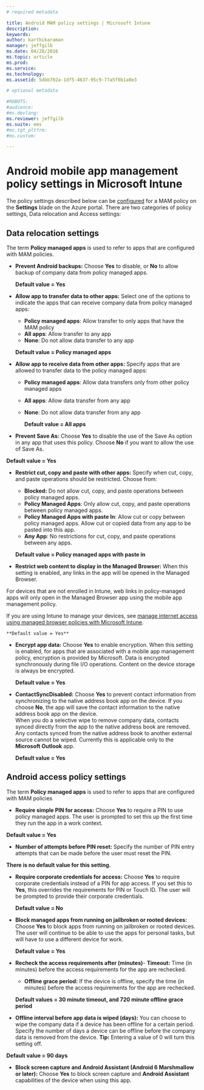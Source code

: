 ```yaml
---
# required metadata

title: Android MAM policy settings | Microsoft Intune
description:
keywords:
author: karthikaraman
manager: jeffgilb
ms.date: 04/28/2016
ms.topic: article
ms.prod:
ms.service:
ms.technology:
ms.assetid: 5dbb702a-1df5-4637-95c9-77a5f0b1a0e3

# optional metadata

#ROBOTS:
#audience:
#ms.devlang:
ms.reviewer: jeffgilb
ms.suite: ems
#ms.tgt_pltfrm:
#ms.custom:

---
```


# Android mobile app management policy settings in Microsoft Intune
The policy settings described below can be [configured](create-and-deploy-mobile-app-management-policies-with-microsoft-intune.md) for a MAM policy on the **Settings** blade on the Azure portal.
There are two categories of policy settings, Data relocation and Access settings:

##  Data relocation settings
The term **Policy managed apps** is used to refer to apps that are configured with MAM policies.
- **Prevent Android backups:** Choose **Yes** to disable, or **No** to allow backup of company data from policy managed apps.

  **Default value = Yes**
- **Allow app to transfer data to other apps:** Select one of the options to indicate the apps that can receive company data from policy managed apps:
  -   **Policy managed apps**: Allow transfer to only apps that have the MAM policy
  -   **All apps**: Allow transfer to any app
  -   **None**: Do not allow data transfer to any app

  **Default value = Policy managed apps**
- **Allow app to receive data from other apps:** Specify apps that are allowed to transfer data to the policy managed apps:
  -   **Policy managed apps**: Allow data transfers only from other policy managed apps
  -   **All apps**: Allow data transfer from any app
  -   **None**: Do not allow data transfer from any app

      **Default value = All apps**

-   **Prevent Save As:** Choose **Yes** to disable the use of the Save As option in any app that uses this policy. Choose **No** if you want to allow the use of Save As.

  **Default value = Yes**
- **Restrict cut, copy and paste with other apps:** Specify when  cut, copy, and paste operations should be restricted. Choose from:
  -   **Blocked:** Do not allow cut, copy, and paste operations between policy managed apps.
  -   **Policy Managed Apps**: Only allow cut, copy, and paste operations between policy managed apps.
  -   **Policy Managed Apps with paste In**: Allow cut or copy between policy managed apps. Allow cut or copied data from any app to be pasted into this app.
  -   **Any App**: No restrictions for  cut, copy, and paste operations between any apps.

    **Default value = Policy managed apps with paste in**
-   **Restrict web content to display in the Managed Browser:** When this setting is enabled, any links in the app will be opened in the Managed Browser.

  For devices that are not enrolled in Intune, web links in policy-managed apps will only open in the Managed Browser app using the mobile app management policy.

  If you are using Intune to manage your devices, see [manage internet access using managed browser policies with Microsoft Intune](manage-internet-access-using-managed-browser-policies.md).

    **Default value = Yes**
- **Encrypt app data:** Choose **Yes** to enable encryption. When this setting is enabled, for apps that are associated with a mobile app management policy, encryption is provided by Microsoft. Data is encrypted synchronously during file I/O operations. Content on the device storage is always be encrypted.

  **Default value = Yes**

- **ContactSyncDisabled:** Choose **Yes** to prevent contact information from synchronizing to the native address book app on the device. If you choose **No**, the app will save the  contact information to the native address book app on the device.<br/>When you do a selective wipe to remove company data, contacts synced directly from the app to the native address book are removed. Any contacts synced from the native address book to another external source cannot be wiped. Currently this is applicable only to the **Microsoft Outlook** app.

  **Default value = Yes**

##  Android access policy settings
The term **Policy managed apps** is used to refer to apps that are configured with MAM policies

- **Require simple PIN for access:** Choose **Yes** to require a PIN to use policy managed apps. The user is prompted to set this up the first time they run the app in a work context.

 **Default value = Yes**
- **Number of attempts before PIN reset:** Specify the number of PIN entry attempts that can be made before the user must reset the PIN.

 **There is no default value for this setting.**
- **Require corporate credentials for access:** Choose **Yes** to require corporate credentials instead of a PIN for app access.  If you set this to **Yes**, this overrides the requirements for PIN or Touch ID.  The user will be prompted to provide their corporate credentials.

  **Default value = No**
- **Block managed apps from running on jailbroken or rooted devices:** Choose **Yes** to block apps from running on jailbroken or rooted devices. The user will continue to be able to use the apps for personal tasks, but will have to use a different device for work.

  **Default value = Yes**
- **Recheck the access requirements after (minutes)**-   **Timeout:** Time (in minutes) before the access requirements for the app are rechecked.
  -   **Offline grace period:** If the device is offline, specify the time (in minutes) before the access requirements for the app are rechecked.

    **Default values = 30 minute timeout, and 720 minute offline grace period**

-   **Offline interval before app data is wiped (days):** You can choose to wipe the company data if a device has been offline for a certain period.  Specify the number of days a device can be offline before the company data is removed from the device. **Tip:** Entering a value of  0 will turn this setting off.

  **Default value = 90 days**
- **Block screen capture and Android Assistant (Android 6 Marshmallow or later):** Choose **Yes** to block screen capture and **Android Assistant** capabilities of the device when using this app.
